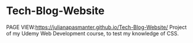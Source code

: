 # Tech-Blog-Website
PAGE VIEW:https://julianapasmanter.github.io/Tech-Blog-Website/
Project of my Udemy Web Development course, to test my knowledge of CSS.
